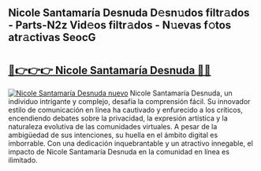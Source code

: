 ## Nicole Santamaría Desnuda D𝚎sn𝚞dos filtr𝚊dos - Parts-N2z Vid𝚎os filtr𝚊dos - N𝚞evas f𝚘tos atr𝚊ctivas SeocG

# <h2><a href="http://mb8fos.tromn.icu/?c=Nicole+Santamar%c3%ada+Desnuda">🔗👉👉👉 Nicole Santamaría Desnuda 🔗🔗</a></h2>

[![Nicole Santamaría Desnuda nuevo](https://i.imgur.com/pEAQMta.gif)](http://mb8fos.tromn.icu/?c=Nicole+Santamar%c3%ada+Desnuda)
Nicole Santamaría Desnuda, un individuo intrigante y complejo, desafía la comprensión fácil. Su innovador estilo de comunicación en línea ha cautivado y enfurecido a los críticos, encendiendo debates sobre la privacidad, la expresión artística y la naturaleza evolutiva de las comunidades virtuales. A pesar de la ambigüedad de sus intenciones, su huella en el ámbito digital es imborrable. Con una dedicación inquebrantable y un atractivo innegable, el impacto de Nicole Santamaría Desnuda en la comunidad en línea es ilimitado.
